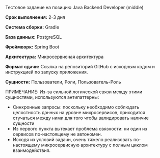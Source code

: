 Тестовое задание на позицию Java Backend Developer (middle)

**Срок выполнения:** 2-3 дня

**Система сборки:** Gradle

**База данных:** PostgreSQL

**Фреймворк:** Spring Boot

**Архитектура:** Микросервисная архитектура

**Формат сдачи:** Ссылка на репозиторий GitHub с исходным кодом и инструкцией по запуску приложения.

**Сущности:** Пользователи, Роли, Пользователь-Роль

ПРИМЕЧАНИЕ:
Из-за сильной логической связи между этими сущностями, используются антипаттерны:
- Синхронные запросы: поскольку необходимо соблюдать целостность данных на уровне микросервисов, приходится стучаться между ними для того чтобы валидировать наличие сущности
- Из первого пункта вытекает проблема связности: ни один из сервисов по-настоящему не автономен.
- Исходя из условий задачи, очень тяжело реализовать по-настоящему микросервисную архитектуру с полным циклом взаимодействия.
